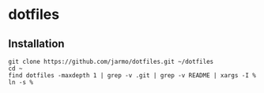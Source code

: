 # dotfiles

## Installation

```
git clone https://github.com/jarmo/dotfiles.git ~/dotfiles
cd ~
find dotfiles -maxdepth 1 | grep -v .git | grep -v README | xargs -I % ln -s %
```
